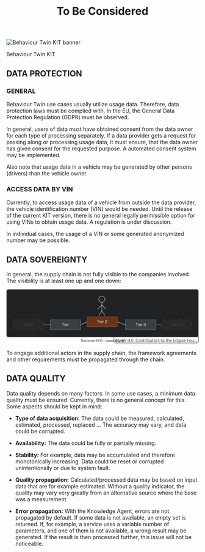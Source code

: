 ﻿---
id: to-be-considered
title: To Be Considered
description: Behaviour Twin KIT
---

<div style={{display:'block'}}>
  <div style={{display:'inline-block', verticalAlign:'top'}}>

![Behaviour Twin KIT banner](@site/static/img/kit-icons/behaviour-twin-kit-icon-mini.png)

  </div>
  <div style={{display:'inline-block', fontSize:17, color:'rgb(255,166,1)', marginLeft:7, verticalAlign:'top', paddingTop:6}}>
Behaviour Twin KIT
  </div>
</div>

## DATA PROTECTION

### GENERAL

Behaviour Twin use cases usually utilize usage data. Therefore, data protection laws must be complied with. In the EU, the General Data Protection Regulation (GDPR) must be observed.

In general, users of data must have obtained consent from the data owner for each type of processing separately. If a data provider gets a request for passing along or processing usage data, it must ensure, that the data owner has given consent for the requested purpose. A automated consent system may be implemented.

Also note that usage data in a vehicle may be generated by other persons (drivers) than the vehicle owner.

### ACCESS DATA BY VIN

Currently, to access usage data of a vehicle from outside the data provider, the vehicle identification number (VIN) would be needed. Until the release of the current KIT version, there is no general legally permissible option for using VINs to obtain usage data. A regulation
is under discussion.

In individual cases, the usage of a VIN or some generated anonymized number may be possible.

## DATA SOVEREIGNTY

In general, the supply chain is not fully visible to the companies involved. The visibility is at least one up and one down:

![supply chain visibility](assets/supply-chain-visibility.drawio.svg)

To engage additional actors in the supply chain, the framework agreements and other requirements must be propagated through the chain.

## DATA QUALITY

Data quality depends on many factors. In some use cases, a minimum data quality must be ensured. Currently, there is no general concept for this. Some aspects should be kept in mind:

- **Type of data acquisition:** The data could be measured, calculated, estimated, processed, replaced ... The accuracy may vary, and data could be corrupted.

- **Availability:** The data could be fully or partially missing.

- **Stability:** For example, data may be accumulated and therefore monotonically increasing. Data could be reset or corrupted unintentionally or due to system fault.

- **Quality propagation:** Calculated/processed data may be based on input data that are for example estimated. Without a quality indicator, the quality may vary very greatly from an alternative source where the base was a measurement.

- **Error propagation:** With the Knowledge Agent, errors are not propagated by default. If some data is not available, an empty set is returned. If, for example, a service uses a variable number of parameters, and one of them is not available, a wrong result may be generated. If the result is then processed further, this issue will not be noticeable.
